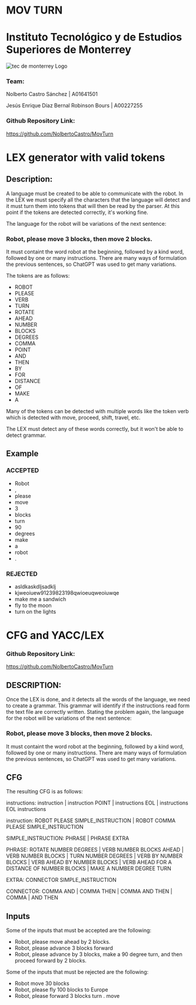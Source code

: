 # MOV TURN

# Instituto Tecnológico y de Estudios Superiores de Monterrey

![tec de monterrey Logo](https://upload.wikimedia.org/wikipedia/commons/thumb/4/47/Logo_del_ITESM.svg/320px-Logo_del_ITESM.svg.png)

### Team:

Nolberto Castro Sánchez | A01641501

Jesús Enrique Díaz Bernal Robinson Bours | A00227255

### Github Repository Link:

https://github.com/NolbertoCastro/MovTurn

# LEX generator with valid tokens 

## Description:

A language must be created to be able to communicate with the robot. In the LEX we must specify all the characters that the language will detect and it must turn them into tokens that will then be read by the parser. At this point if the tokens are detected correctly, it's working fine.

The language for the robot will be variations of the next sentence: 

### Robot, please move 3 blocks, then move 2 blocks.

It must containt the word robot at the beginning, followed by a kind word, followed by one or many instructions. There are many ways of formulation the previous sentences, so ChatGPT was used to get many variations. 

The tokens are as follows:

- ROBOT
- PLEASE
- VERB
- TURN
- ROTATE
- AHEAD
- NUMBER
- BLOCKS
- DEGREES
- COMMA
- POINT
- AND
- THEN
- BY
- FOR
- DISTANCE
- OF
- MAKE
- A

Many of the tokens can be detected with multiple words like the token verb which is detected with move, proceed, shift, travel, etc.

The LEX must detect any of these words correctly, but it won't be able to detect grammar.

## Example

### ACCEPTED

- Robot
- , 
- please
- move 
- 3 
- blocks
- turn 
- 90 
- degrees
- make 
- a 
- robot
- .

### REJECTED

- asldkaskdljsadklj
- kjweoiuew91239823198qwioeuqweoiuwqe
- make me a sandwich
- fly to the moon
- turn on the lights


# CFG and YACC/LEX 

### Github Repository Link:

https://github.com/NolbertoCastro/MovTurn

## DESCRIPTION:

Once the LEX is done, and it detects all the words of the language, we need to create a grammar. This grammar will identify if the instructions read form the text file are correctly written. Stating the problem again, the language for the robot will be variations of the next sentence:
	
### Robot, please move 3 blocks, then move 2 blocks.
	
It must containt the word robot at the beginning, followed by a kind word, followed by one or many instructions. There are many ways of formulation the previous sentences, so ChatGPT was used to get many variations. 
	
## CFG

The resulting CFG is as follows: 

instructions: instruction | instruction POINT | instructions EOL | instructions EOL instructions 

instruction: ROBOT PLEASE SIMPLE_INSTRUCTION | ROBOT COMMA PLEASE SIMPLE_INSTRUCTION

SIMPLE_INSTRUCTION: PHRASE | PHRASE EXTRA

PHRASE: ROTATE NUMBER DEGREES | VERB NUMBER BLOCKS AHEAD | VERB NUMBER BLOCKS | TURN NUMBER DEGREES | VERB BY NUMBER BLOCKS | VERB AHEAD BY NUMBER BLOCKS | VERB AHEAD FOR A DISTANCE OF NUMBER BLOCKS | MAKE A NUMBER DEGREE TURN
	
EXTRA: CONNECTOR SIMPLE_INSTRUCTION
	
CONNECTOR: COMMA AND | COMMA THEN | COMMA AND THEN | COMMA | AND THEN
	
## Inputs
Some of the inputs that must be accepted are the following:
* Robot, please move ahead by 2 blocks.
* Robot, please advance 3 blocks forward
* Robot, please advance by 3 blocks, make a 90 degree turn, and then proceed forward by 2 blocks.


Some of the inputs that must be rejected are the following:
* Robot move 30 blocks
* Robot, please fly 100 blocks to Europe
* Robot, please forward 3 blocks turn . move

